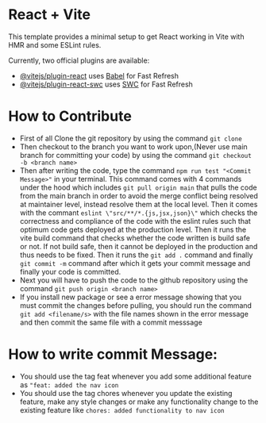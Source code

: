 # React + Vite

This template provides a minimal setup to get React working in Vite with HMR and some ESLint rules.

Currently, two official plugins are available:

- [@vitejs/plugin-react](https://github.com/vitejs/vite-plugin-react/blob/main/packages/plugin-react/README.md) uses [Babel](https://babeljs.io/) for Fast Refresh
- [@vitejs/plugin-react-swc](https://github.com/vitejs/vite-plugin-react-swc) uses [SWC](https://swc.rs/) for Fast Refresh

# How to Contribute

 - First of all Clone the git repository by using the command ```git clone```
 - Then checkout to the branch you want to work upon,(Never use main branch for committing your code) by using the command ```git checkout -b <branch name>```
 - Then after writing the code, type the command ```npm run test "<Commit Message>"``` in your terminal. This command comes with 4 commands under the hood which includes ```git pull origin main``` that pulls the code from the main branch in order to avoid the merge conflict being resolved at maintainer level, instead resolve them at the local level. Then it comes with the commant ```eslint \"src/**/*.{js,jsx,json}\"``` which checks the correctness and compliance of the code with the eslint rules such that optimum code gets deployed at the production level. Then it runs the vite build command that checks whether the code written is build safe or not. If not build safe, then it cannot be deployed in the production and thus needs to be fixed. Then it runs the ```git add .``` command and finally ```git commit -m``` command after which it gets your commit message and finally your code is committed.
 - Next you will have to push the code to the github repository using the command ```git push origin <branch name>```
 - If you install new package or see a error message showing that you must commit the changes before pulling, you should run the command ```git add <filename/s>``` with the file names shown in the error message and then commit the same file with a commit messsage

# How to write commit Message:
  - You should use the tag feat whenever you add some additional feature as ```"feat: added the nav icon```
  - You should use the tag chores whenever you update the existing feature, make any style changes or make any functionality change to the existing feature like ```chores: added functionality to nav icon```
